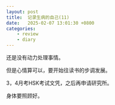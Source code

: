 ```yaml
---
layout: post
title:  记录生病的自己(11)
date:   2025-02-07 13:01:30 +0800
categories: 
    - review
    - diary
---
```


还是没有动力处理事情。

但是心情算可以，要开始往读书的步调发展。

3，4月考HSK考试文凭，之后再申请研究所。

身体要照顾好。